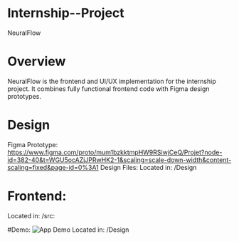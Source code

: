 # Internship--Project
NeuralFlow
# Overview

NeuralFlow is the frontend and UI/UX implementation for the internship project.
It combines fully functional frontend code with Figma design prototypes.

# Design
Figma Prototype: https://www.figma.com/proto/mum1bzkktmpHW9RSiwjCeQ/Projet?node-id=382-40&t=WGU5ocAZjJPRwHK2-1&scaling=scale-down-width&content-scaling=fixed&page-id=0%3A1
Design Files:
Located in: /Design 

# Frontend:
Located in: /src:

#Demo:
![App Demo](design/demo.gif)
Located in: /Design

